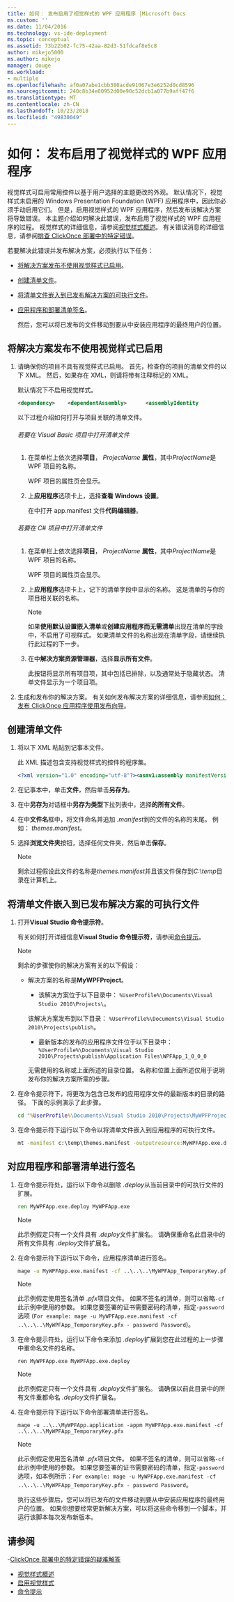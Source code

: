 ```yaml
---
title: 如何： 发布启用了视觉样式的 WPF 应用程序 |Microsoft Docs
ms.custom: ''
ms.date: 11/04/2016
ms.technology: vs-ide-deployment
ms.topic: conceptual
ms.assetid: 73b22b02-fc75-42aa-82d3-51fdcaf8e5c8
author: mikejo5000
ms.author: mikejo
manager: douge
ms.workload:
- multiple
ms.openlocfilehash: af0a07abe1cbb380acde91067e3e6252d0cd8596
ms.sourcegitcommit: 240c8b34e80952d00e90c52dcb1a077b9aff47f6
ms.translationtype: MT
ms.contentlocale: zh-CN
ms.lasthandoff: 10/23/2018
ms.locfileid: "49830049"
---
```

# <a name="how-to-publish-a-wpf-application-with-visual-styles-enabled"></a>如何： 发布启用了视觉样式的 WPF 应用程序
视觉样式可启用常用控件以基于用户选择的主题更改的外观。 默认情况下，视觉样式未启用的 Windows Presentation Foundation (WPF) 应用程序中，因此你必须手动启用它们。 但是，启用视觉样式的 WPF 应用程序，然后发布该解决方案将导致错误。 本主题介绍如何解决此错误，发布启用了视觉样式的 WPF 应用程序的过程。 视觉样式的详细信息，请参阅[视觉样式概述](/windows/desktop/Controls/visual-styles-overview)。 有关错误消息的详细信息，请参阅[排查 ClickOnce 部署中的特定错误](../deployment/troubleshooting-specific-errors-in-clickonce-deployments.md)。  
  
 若要解决此错误并发布解决方案，必须执行以下任务：  
  
- [将解决方案发布不使用视觉样式已启用](#publish-the-solution-without-visual-styles-enabled)。  
  
- [创建清单文件](#create-a-manifest-file)。  
  
- [将清单文件嵌入到已发布解决方案的可执行文件](#embed-the-manifest-file-into-the-executable-file-of-the-published-solution)。  
  
- [应用程序和部署清单签名](#sign-the-application-and-deployment-manifests)。  
  
  然后，您可以将已发布的文件移动到要从中安装应用程序的最终用户的位置。  
  
##  <a name="publish-the-solution-without-visual-styles-enabled"></a>将解决方案发布不使用视觉样式已启用  
  
1.  请确保你的项目不具有视觉样式已启用。 首先，检查你的项目的清单文件的以下 XML。 然后，如果存在 XML，则请将带有注释标记的 XML。  
  
     默认情况下不启用视觉样式。  
  
    ```xml  
    <dependency>    <dependentAssembly>      <assemblyIdentity          type="win32"          name="Microsoft.Windows.Common-Controls"          version="6.0.0.0"          processorArchitecture="*"          publicKeyToken="6595b64144ccf1df"          language="*"        />    </dependentAssembly>  </dependency>  
    ```  
  
     以下过程介绍如何打开与项目关联的清单文件。  
  
    ###### <a name="to-open-the-manifest-file-in-a-visual-basic-project"></a>若要在 Visual Basic 项目中打开清单文件  
  
    1.  在菜单栏上依次选择**项目**， *ProjectName* **属性**，其中*ProjectName*是 WPF 项目的名称。  
  
         WPF 项目的属性页会显示。  
  
    2.  上**应用程序**选项卡上，选择**查看 Windows 设置**。  
  
         在中打开 app.manifest 文件**代码编辑器**。  
  
    ###### <a name="to-open-the-manifest-file-in-a-c-project"></a>若要在 C# 项目中打开清单文件  
  
    1.  在菜单栏上依次选择**项目**， *ProjectName* **属性**，其中*ProjectName*是 WPF 项目的名称。  
  
         WPF 项目的属性页会显示。  
  
    2.  上**应用程序**选项卡上，记下的清单字段中显示的名称。 这是清单的与你的项目相关联的名称。  
  
        > [!NOTE]
        >  如果**使用默认设置嵌入清单**或**创建应用程序而无需清单**出现在清单的字段中，不启用了可视样式。 如果清单文件的名称出现在清单字段，请继续执行此过程的下一步。  
  
    3.  在中**解决方案资源管理器**，选择**显示所有文件**。  
  
         此按钮将显示所有项目项，其中包括已排除，以及通常处于隐藏状态。 清单文件显示为一个项目项。  
  
2.  生成和发布你的解决方案。 有关如何发布解决方案的详细信息，请参阅[如何： 发布 ClickOnce 应用程序使用发布向导](../deployment/how-to-publish-a-clickonce-application-using-the-publish-wizard.md)。  
  
## <a name="create-a-manifest-file"></a>创建清单文件  
  
1.  将以下 XML 粘贴到记事本文件。  
  
     此 XML 描述包含支持视觉样式的控件的程序集。  
  
    ```xml  
    <?xml version="1.0" encoding="utf-8"?><asmv1:assembly manifestVersion="1.0"                xmlns="urn:schemas-microsoft-com:asm.v1"                xmlns:asmv1="urn:schemas-microsoft-com:asm.v1"                xmlns:asmv2="urn:schemas-microsoft-com:asm.v2"                xmlns:xsi="http://www.w3.org/2001/XMLSchema-instance">  <dependency>    <dependentAssembly>      <assemblyIdentity        type="win32"        name="Microsoft.Windows.Common-Controls"        version="6.0.0.0"        processorArchitecture="*"        publicKeyToken="6595b64144ccf1df"        language="*"        />    </dependentAssembly>  </dependency></asmv1:assembly>  
    ```  
  
2.  在记事本中，单击**文件**，然后单击**另存为**。  
  
3.  在中**另存为**对话框中**另存为类型**下拉列表中，选择**的所有文件**。  
  
4.  在中**文件名**框中，将文件命名并追加 *.manifest*到的文件的名称的末尾。 例如： *themes.manifest*。  
  
5.  选择**浏览文件夹**按钮，选择任何文件夹，然后单击**保存**。  
  
    > [!NOTE]
    >  剩余过程假设此文件的名称是*themes.manifest*并且该文件保存到*C:\temp*目录在计算机上。  
  
## <a name="embed-the-manifest-file-into-the-executable-file-of-the-published-solution"></a>将清单文件嵌入到已发布解决方案的可执行文件  
  
1. 打开**Visual Studio 命令提示符**。  
  
    有关如何打开详细信息**Visual Studio 命令提示符**，请参阅[命令提示](/dotnet/framework/tools/developer-command-prompt-for-vs)。  
  
   > [!NOTE]
   >  剩余的步骤使你的解决方案有关的以下假设：  
   > 
   > - 解决方案的名称是**MyWPFProject**。  
   >   -   该解决方案位于以下目录中： `%UserProfile%\Documents\Visual Studio 2010\Projects\`。  
   > 
   >   该解决方案发布到以下目录： `%UserProfile%\Documents\Visual Studio 2010\Projects\publish`。  
   >   -   最新版本的发布的应用程序文件位于以下目录中： `%UserProfile%\Documents\Visual Studio 2010\Projects\publish\Application Files\WPFApp_1_0_0_0`  
   > 
   >   无需使用的名称或上面所述的目录位置。 名称和位置上面所述仅用于说明发布你的解决方案所需的步骤。  
  
2. 在命令提示符下，将更改为包含已发布的应用程序文件的最新版本的目录的路径。 下面的示例演示了此步骤。  
  
   ```cmd  
   cd "%UserProfile%\Documents\Visual Studio 2010\Projects\MyWPFProject\publish\Application Files\WPFApp_1_0_0_0"  
   ```  
  
3. 在命令提示符下运行以下命令以将清单文件嵌入到应用程序的可执行文件。  
  
   ```cmd
   mt -manifest c:\temp\themes.manifest -outputresource:MyWPFApp.exe.deploy  
   ```  
  
## <a name="sign-the-application-and-deployment-manifests"></a>对应用程序和部署清单进行签名  
  
1. 在命令提示符处，运行以下命令以删除 *.deploy*从当前目录中的可执行文件的扩展。  
  
   ```cmd  
   ren MyWPFApp.exe.deploy MyWPFApp.exe  
   ```  
  
   > [!NOTE]
   >  此示例假定只有一个文件具有 *.deploy*文件扩展名。 请确保重命名此目录中的所有文件具有 *.deploy*文件扩展名。  
  
2. 在命令提示符下运行以下命令，应用程序清单进行签名。  
  
   ```cmd  
   mage -u MyWPFApp.exe.manifest -cf ..\..\..\MyWPFApp_TemporaryKey.pfx  
   ```  
  
   > [!NOTE]
   >  此示例假定使用签名清单 *.pfx*项目文件。 如果不签名的清单，则可以省略`-cf`此示例中使用的参数。 如果您要签署的证书需要密码的清单，指定`-password`选项 (`For example: mage -u MyWPFApp.exe.manifest -cf ..\..\..\MyWPFApp_TemporaryKey.pfx - password Password`)。  
  
3. 在命令提示符处，运行以下命令来添加 *.deploy*扩展到您在此过程的上一步骤中重命名文件的名称。  
  
   ```  
   ren MyWPFApp.exe MyWPFApp.exe.deploy  
   ```  
  
   > [!NOTE]
   >  此示例假定只有一个文件具有 *.deploy*文件扩展名。 请确保以前此目录中的所有文件重都命名 *.deploy*文件扩展名。  
  
4. 在命令提示符下运行以下命令部署清单进行签名。  
  
   ```  
   mage -u ..\..\MyWPFApp.application -appm MyWPFApp.exe.manifest -cf ..\..\..\MyWPFApp_TemporaryKey.pfx  
   ```  
  
   > [!NOTE]
   >  此示例假定使用签名清单 *.pfx*项目文件。 如果不签名的清单，则可以省略`-cf`此示例中使用的参数。 如果您要签署的证书需要密码的清单，指定`-password`选项，如本例所示：`For example: mage -u MyWPFApp.exe.manifest -cf ..\..\..\MyWPFApp_TemporaryKey.pfx - password Password`。  
  
   执行这些步骤后，您可以将已发布的文件移动到要从中安装应用程序的最终用户的位置。 如果你想要经常更新解决方案，可以将这些命令移到一个脚本，并运行该脚本每次发布新版本。  
  
## <a name="see-also"></a>请参阅

-[ClickOnce 部署中的特定错误的疑难解答](../deployment/troubleshooting-specific-errors-in-clickonce-deployments.md)
- [视觉样式概述](/windows/desktop/Controls/visual-styles-overview)
- [启用视觉样式](/windows/desktop/Controls/cookbook-overview)
- [命令提示](/dotnet/framework/tools/developer-command-prompt-for-vs)
